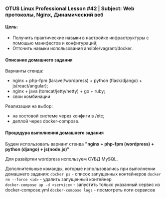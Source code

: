### OTUS Linux Professional Lesson #42 | Subject: Web протоколы, Nginx, Динамический веб

#### Цель: 
- Получить практические навыки в настройке инфраструктуры с помощью манифестов и конфигураций;
- Отточить навыки использования ansible/vagrant/docker.

#### Описание домашнего задания
Варианты стенда:
- nginx + php-fpm (laravel/wordpress) + python (flask/django) + js(react/angular);
- nginx + java (tomcat/jetty/netty) + go + ruby;
- свои комбинации

Реализации на выбор:
- на хостовой системе через конфиги в /etc;
- деплой через docker-compose.

#### Процедура выполнения домашнего задания

Будем использовать вариант стенда __"nginx + php-fpm (wordpress) + python (django) + js(node.js)"__

Для развёртки wordpress используем СУБД MySQL. 


Дополнительные команды, которые использовались при выполнении домашнего задания:
`docker ps` - список запущенных контейнеров
`docker rm --force <id>` - удалить запущенный контейнер  
`docker-compose up -d <service>` - запустить только указанный сервис из docker-compose.yml
`docker-compose logs` - посмотреть логи сервисов
